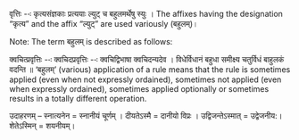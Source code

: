 




वृत्तिः --ः कृत्यसंज्ञकाः प्रत्ययाः ल्युट् च बहुलमर्थेषु स्युः । The affixes having the designation “कृत्य” and the affix “ल्युट्” are used variously (बहुलम्)।


Note: The term बहुलम् is described as follows:

क्वचित्प्रवृत्तिः --ः क्वचिदप्रवृत्तिः --ः क्वचिद्विभाषा क्वचिदन्यदेव । विधेर्विधानं बहुधा समीक्ष्य चतुर्विधं बाहुलकं वदन्ति ॥ ‘बहुलम्’ (various) application of a rule means that the rule is sometimes applied (even when not expressly ordained), sometimes not applied (even when expressly ordained), sometimes applied optionally or sometimes results in a totally different operation.


उदाहरणम् – स्नात्यनेन = स्नानीयं चूर्णम् । दीयतेऽस्मै = दानीयो विप्रः । उद्विजन्तेऽस्मात् = उद्वेजनीय:। शेतेऽस्मिन् = शयनीयम्।

